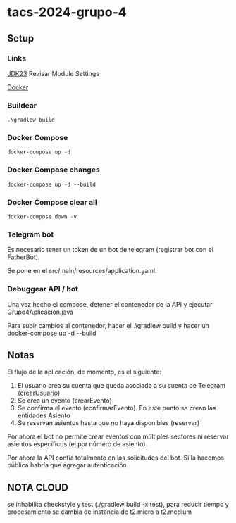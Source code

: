 # tacs-2024-grupo-4

## Setup
### Links
[JDK23](https://www.oracle.com/ar/java/technologies/downloads/)
Revisar Module Settings

[Docker](https://docs.docker.com/get-started/get-docker/)

### Buildear
    .\gradlew build
    
### Docker Compose
    docker-compose up -d
    
### Docker Compose changes
    docker-compose up -d --build

### Docker Compose clear all
    docker-compose down -v
        
### Telegram bot
Es necesario tener un token de un bot de telegram (registrar bot con el FatherBot).

Se pone en el src/main/resources/application.yaml.

### Debuggear API / bot
Una vez hecho el compose, detener el contenedor de la API y ejecutar Grupo4Aplicacion.java

Para subir cambios al contenedor, hacer el .\gradlew build y hacer un docker-compose up -d --build

## Notas
El flujo de la aplicación, de momento, es el siguiente:
1) El usuario crea su cuenta que queda asociada a su cuenta de Telegram (crearUsuario)
2) Se crea un evento (crearEvento)
3) Se confirma el evento (confirmarEvento). En este punto se crean las entidades Asiento
4) Se reservan asientos hasta que no haya disponibles (reservar)

Por ahora el bot no permite crear eventos con múltiples sectores ni reservar asientos específicos (ej por número de asiento).

Por ahora la API confía totalmente en las solicitudes del bot. Si la hacemos pública habría que agregar autenticación.

## NOTA CLOUD
se inhabilita checkstyle y test (./gradlew build -x test), para reducir tiempo y procesamiento
se cambia de instancia de t2.micro a t2.medium
